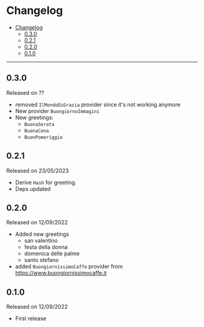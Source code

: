 # Changelog

- [Changelog](#changelog)
  - [0.3.0](#030)
  - [0.2.1](#021)
  - [0.2.0](#020)
  - [0.1.0](#010)

---

## 0.3.0

Released on ??

- removed `IlMondoDiGrazia` provider since it's not working anymore
- New provider `BuongiornoImmagini`
- New greetings:
  - `BuonaSerata`
  - `BuonaCena`
  - `BuonPomeriggio`

## 0.2.1

Released on 23/05/2023

- Derive `Hash` for greeting.
- Deps updated

## 0.2.0

Released on 12/09/2022

- Added new greetings
  - san valentino
  - festa della donna
  - domenica delle palme
  - santo stefano
- added `BuongiornissimoCaffe` provider from <https://www.buongiornissimocaffe.it>

## 0.1.0

Released on 12/09/2022

- First release
